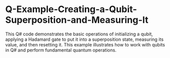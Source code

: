 # Q-Example-Creating-a-Qubit-Superposition-and-Measuring-It
This Q# code demonstrates the basic operations of initializing a qubit, applying a Hadamard gate to put it into a superposition state, measuring its value, and then resetting it. This example illustrates how to work with qubits in Q# and perform fundamental quantum operations.
